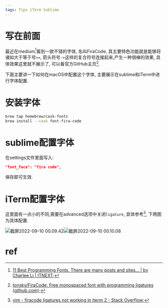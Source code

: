 ```yaml
---
tags: Tips iTerm Sublime
---
```


# 写在前面

最近在medium[^1]看到一款不错的字体, 名叫FiraCode, 其主要特色功能就是能够将诸如大于等于号`>=`, 箭头符号`->`这样的复合符号连接起来,产生一种很棒的效果, 具体效果这里就不展示了, 可以看官方GitHub主页[^2].

下面主要讲一下如何在macOS中配置这个字体, 主要展示在sublime和iTerm中进行字体配置.

# 安装字体

```bash
brew tap homebrew/cask-fonts
brew install --cask font-fira-code
```



# sublime配置字体

在settings文件里面写入:

```json
"font_face": "fira code",
```

保存即可生效.

# iTerm配置字体

这里面有一点小的不同,需要在advanced选项中关闭`ligature`, 具体参考[^3], 下两图为具体配置.

![截屏2022-09-10 00.09.42](https://img-blog.csdnimg.cn/4b3ad7ba996143579dc7b2eb0d2a06de.jpeg#pic_center)![截屏2022-09-10 00.10.08](https://img-blog.csdnimg.cn/38266abccbc34f7daf1a79a4925fac27.jpeg#pic_center)



# ref

[^1]:[11 Best Programming Fonts. There are many posts and sites… | by Charlee Li | ITNEXT](https://itnext.io/11-best-programming-fonts-724283a9ed57);
[^2]:[tonsky/FiraCode: Free monospaced font with programming ligatures (github.com)](https://github.com/tonsky/FiraCode);
[^3]:[vim - firacode ligatures not working in iterm 2 - Stack Overflow](https://stackoverflow.com/questions/59128426/firacode-ligatures-not-working-in-iterm-2);